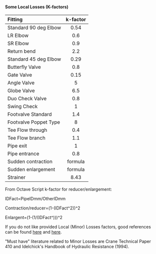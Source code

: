 <h4> Some Local Losses (K-factors)</h4>


Fitting| k-factor | 
:----------- | :-----------: 
Standard 90 deg Elbow | 0.54
LR Elbow | 0.6
SR Elbow | 0.9
Return bend | 2.2
Standard 45 deg Elbow | 0.29
Butterfly Valve | 0.8
Gate Valve | 0.15
Angle Valve | 5
Globe Valve | 6.5
Duo Check Valve | 0.8
Swing Check | 1
Footvalve Standard | 1.4
Footvalve Poppet Type | 8
Tee Flow through | 0.4
Tee Flow branch | 1.1
Pipe exit | 1
Pipe entrance | 0.8
Sudden contraction | formula
Sudden enlargement | formula
Strainer | 8.43

From Octave Script k-factor for reducer/enlargement:</p>
IDFact=PipeIDmm/OtherIDmm</p>
Contraction/reducer=(1-(IDFact^2))^2</p>
Enlargent=(1-(1/(IDFact^)))^2 </p>

If you do not like provided Local (Minor) Losses factors, good references can be found [here](http://www.thermexcel.com/english/ressourc/pdclocal.htm) and [here](http://www.engineeringtoolbox.com/minor-loss-coefficients-pipes-d_626.html). </p>
"Must have" literature related to Minor Losses are Crane Technical Paper 410 and Idelchick's Handbook of Hydraulic Resistance (1994).

